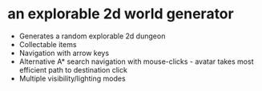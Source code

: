 # an explorable 2d world generator
- Generates a random explorable 2d dungeon
- Collectable items
- Navigation with arrow keys
- Alternative A* search navigation with mouse-clicks - avatar takes most efficient path to destination click
- Multiple visibility/lighting modes
